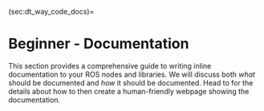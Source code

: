 (sec:dt_way_code_docs)=
# Beginner - Documentation

This section provides a comprehensive guide to writing inline documentation to your ROS nodes and libraries. 
We will discuss both _what_ should be documented and _how_ it should be documented. 
Head to [](#dt_way_build_docs) for the details about how to then create a human-friendly webpage showing the documentation.

```{tableofcontents}
```
